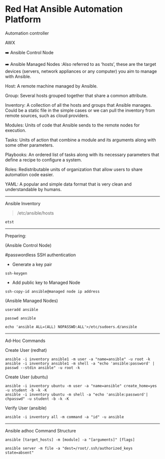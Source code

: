 # Red Hat Ansible Automation Platform

Automation controller

AWX 

:arrow_right: Ansible Control Node

:arrow_right: Ansible Managed Nodes :Also referred to as ‘hosts’, these are the target devices (servers, network appliances or any computer) you aim to manage with Ansible.

Host: A remote machine managed by Ansible.

Group: Several hosts grouped together that share a common attribute.

Inventory: A collection of all the hosts and groups that Ansible manages. Could be a static file in the simple cases or we can pull the inventory from remote sources, such as cloud providers.

Modules: Units of code that Ansible sends to the remote nodes for execution.

Tasks: Units of action that combine a module and its arguments along with some other parameters.

​​Playbooks: An ordered list of tasks along with its necessary parameters that define a recipe to configure a system.

Roles: Redistributable units of organization that allow users to share automation code easier.

YAML: A popular and simple data format that is very clean and understandable by humans.

---
Ansible Inventory
> /etc/ansible/hosts

`etst`

---

Preparing:


(Ansible Control Node)

#passwordless SSH authentication
* Generate a key pair
```
ssh-keygen
```
* Add public key to Managed Node
```
ssh-copy-id ansible@managed node ip address
```


(Ansible Managed Nodes)
```
useradd ansible
```
```
passwd ansible
```
```
echo 'ansible ALL=(ALL) NOPASSWD:ALL'>/etc/sudoers.d/ansible
```
----
Ad-Hoc Commands

Create User (redhat)
```
ansible -i inventory ansible1 -m user -a "name=ansible" -u root -k
ansible -i inventory ansible1 -m shell -a "echo 'ansible:password' | passwd --stdin ansible" -u root -k
```
Create User (ubuntu)
```
ansible -i inventory ubuntu -m user -a "name=ansible" create_home=yes -u student -b -k -K
ansible -i inventory ubuntu -m shell -a "echo 'ansible:password'| chpasswd" -u student -b -k -K
```
Verify User (ansible)
```
ansible -i inventory all -m command -a "id" -u ansible
```
---
Ansible adhoc Command Structure

`ansible [target_hosts] -m [module] -a "[arguments]" [flags]`

`ansible server -m file -a "dest=/root/.ssh/authorized_keys state=absent"`




